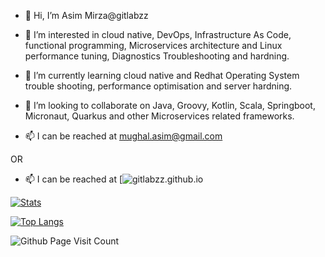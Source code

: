 - 👋 Hi, I’m Asim Mirza@gitlabzz


- 👀 I’m interested in cloud native, DevOps, Infrastructure As Code, functional programming, Microservices architecture and Linux performance tuning, Diagnostics Troubleshooting and hardning.


- 🌱 I’m currently learning cloud native and Redhat Operating System trouble shooting, performance optimisation and server hardning.


- 💞️ I’m looking to collaborate on Java, Groovy, Kotlin, Scala, Springboot, Micronaut, Quarkus and other Microservices related frameworks.


- 📫 I can be reached at mughal.asim@gmail.com

OR 

- 📫 I can be reached at [![gitlabzz.github.io](https://gitlabzz.github.io)


[![Stats](https://github-readme-stats.vercel.app/api?username=gitlabzz&count_private=true&show_icons=true&theme=tokyonight)](https://github.com/gitlabzz/github-readme-stats)

[![Top Langs](https://github-readme-stats.vercel.app/api/top-langs/?username=gitlabzz&langs_count=10&&layout=compact&theme=tokyonight)](https://github.com/gitlabzz/github-readme-stats)

![Github Page Visit Count](https://komarev.com/ghpvc/?username=gitlabzz)
